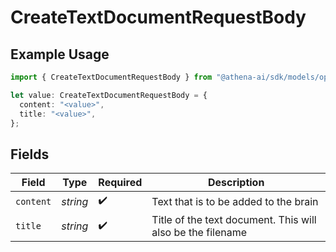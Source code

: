 # CreateTextDocumentRequestBody

## Example Usage

```typescript
import { CreateTextDocumentRequestBody } from "@athena-ai/sdk/models/operations";

let value: CreateTextDocumentRequestBody = {
  content: "<value>",
  title: "<value>",
};
```

## Fields

| Field                                                      | Type                                                       | Required                                                   | Description                                                |
| ---------------------------------------------------------- | ---------------------------------------------------------- | ---------------------------------------------------------- | ---------------------------------------------------------- |
| `content`                                                  | *string*                                                   | :heavy_check_mark:                                         | Text that is to be added to the brain                      |
| `title`                                                    | *string*                                                   | :heavy_check_mark:                                         | Title of the text document. This will also be the filename |